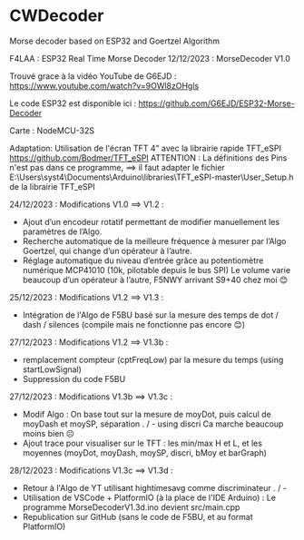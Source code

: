 # CWDecoder
Morse decoder based on ESP32 and Goertzel Algorithm

 F4LAA : ESP32 Real Time Morse Decoder
 12/12/2023 : MorseDecoder V1.0
 
   Trouvé grace à la vidéo YouTube de G6EJD : https://www.youtube.com/watch?v=9OWl8zOHgls 

   Le code ESP32 est disponible ici : https://github.com/G6EJD/ESP32-Morse-Decoder

   Carte : NodeMCU-32S

   Adaptation: 
     Utilisation de l'écran TFT 4" avec la librairie rapide TFT_eSPI
     https://github.com/Bodmer/TFT_eSPI
     ATTENTION :
       La définitions des Pins n'est pas dans ce programme, 
       ==> il faut adapter le fichier E:\Users\syst4\Documents\Arduino\libraries\TFT_eSPI-master\User_Setup.h de la librairie TFT_eSPI

 24/12/2023 : Modifications V1.0 ==> V1.2 :
   - Ajout d’un encodeur rotatif permettant de modifier manuellement les paramètres de l’Algo.
   - Recherche automatique de la meilleure fréquence à mesurer par l’Algo Goertzel, qui change d’un opérateur à l’autre.
   - Réglage automatique du niveau d’entrée grâce au potentiomètre numérique MCP41010 (10k, pilotable depuis le bus SPI)
     Le volume varie beaucoup d’un opérateur à l’autre, F5NWY arrivant S9+40 chez moi 😊

 25/12/2023 : Modifications V1.2 ==> V1.3 :
   - Intégration de l'Algo de F5BU basé sur la mesure des temps de dot / dash / silences (compile mais ne fonctionne pas encore 😊)

 27/12/2023 : Modifications V1.2 ==> V1.3b :
   - remplacement compteur (cptFreqLow) par la mesure du temps (using startLowSignal)
   - Suppression du code F5BU

 27/12/2023 : Modifications V1.3b ==> V1.3c :
   - Modif Algo : On base tout sur la mesure de moyDot, puis calcul de moyDash et moySP, séparation . / - using discri
     Ca marche beaucoup moins bien ☹️
   - Ajout trace pour visualiser sur le TFT : les min/max H et L, et les moyennes (moyDot, moyDash, moySP, discri, bMoy et barGraph)

 28/12/2023 : Modifications V1.3c ==> V1.3d :
   - Retour à l'Algo de YT utilisant hightimesavg comme discriminateur . / -
   - Utilisation de VSCode + PlatformIO (à la place de l'IDE Arduino) : Le programme MorseDecoderV1.3d.ino devient src/main.cpp
   - Republication sur GitHub (sans le code de F5BU, et au format PlatformIO)

